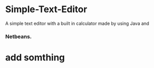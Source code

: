 # Simple-Text-Editor
A simple text editor with a built in calculator made by using Java and
### Netbeans.</br>

# add somthing

